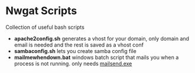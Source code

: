 Nwgat Scripts
=======

Collection of useful bash scripts
* **apache2config.sh** generates a vhost for your domain, only domain and email is needed and the rest is saved as a vhost conf
* **sambaconfig.sh** lets you create samba config file
* **mailmewhendown.bat** windows batch script that mails you when a process is not running. only needs  [mailsend.exe](https://github.com/muquit/mailsend/releases/)
